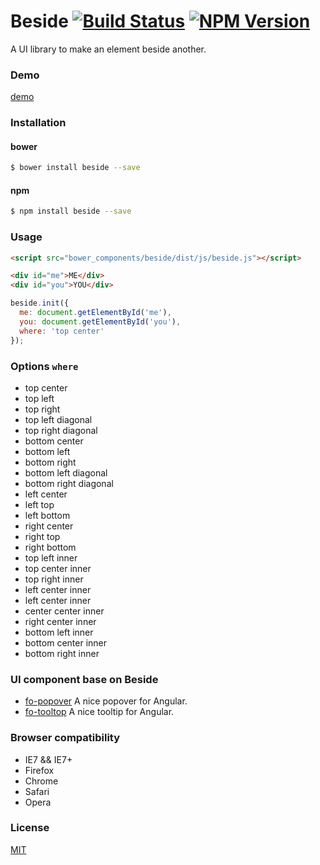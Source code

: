 # Beside [![Build Status](https://travis-ci.org/forsigner/beside.svg?branch=master)](https://travis-ci.org/forsigner/beside) [![NPM Version](http://img.shields.io/npm/v/beside.svg?style=flat)](https://www.npmjs.org/package/beside)

A UI library to make an element beside another.

### Demo

[demo](http://forsigner.com/beside/)

### Installation

#### bower

```bash
$ bower install beside --save
```

#### npm

```bash
$ npm install beside --save
```

### Usage

```html
<script src="bower_components/beside/dist/js/beside.js"></script>

<div id="me">ME</div>
<div id="you">YOU</div>
```


```js
beside.init({
  me: document.getElementById('me'),
  you: document.getElementById('you'),
  where: 'top center'
});
```

### Options `where`

- top center
- top left
- top right
- top left diagonal
- top right diagonal
- bottom center
- bottom left
- bottom right
- bottom left diagonal
- bottom right diagonal
- left center
- left top
- left bottom
- right center
- right top
- right bottom
- top left inner
- top center inner
- top right inner
- left center inner
- left center inner
- center center inner
- right center inner
- bottom left inner
- bottom center inner
- bottom right inner

### UI component base on Beside

* [fo-popover](https://github.com/forsigner/fo-popover) A nice popover for Angular.
* [fo-tooltop](https://github.com/forsigner/fo-tooltip) A nice tooltip for Angular.

### Browser compatibility

- IE7 && IE7+
- Firefox
- Chrome
- Safari
- Opera


### License

  [MIT](LICENSE)
